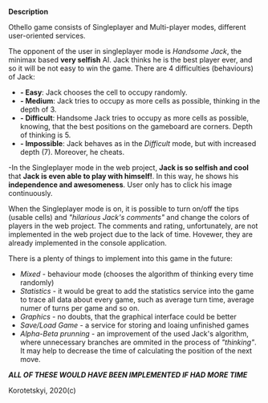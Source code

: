 **Description**

Othello game consists of Singleplayer and Multi-player modes, different user-oriented services.

The opponent of the user in singleplayer mode is *Handsome Jack*, the minimax based **very selfish** AI. Jack thinks he is the best player ever, and so it will be not easy to win the game.
There are 4 difficulties (behaviours) of Jack:
*  **- Easy**:       Jack chooses the cell to occupy randomly.
*  **- Medium**:     Jack tries to occupy as more cells as possible, thinking in the depth of 3.
*  **- Difficult**:  Handsome Jack tries to occupy as more cells as possible, knowing, that the best positions on the gameboard are corners. Depth of thinking is 5.
*  **- Impossible**: Jack behaves as in the *Difficult* mode, but with increased depth (7). Moreover, he cheats.
 

-In the Singleplayer mode in the web project, **Jack is so selfish and cool** that **Jack is even able to play with himself!**. In this way, he shows his **independence and awesomeness**. User only has to click his image continuously.

When the Singleplayer mode is on, it is possible to turn on/off the tips (usable cells) and *"hilarious  Jack's comments"* and change the colors of players in the web project.
The comments and rating, unfortunately, are not implemented in the web project due to the lack of time. Hovewer, they are already implemented in the console application.

There is a plenty of things to implement into this game in the future:
*  *Mixed* - behaviour mode (chooses the algorithm of thinking every time randomly)
*  *Statistics* - it would be great to add the statistics service into the game to trace all data about every game, such as average turn time, average numer of turns per game and so on.
*  *Graphics* - no doubts, that the graphical interface could be better
*  *Save/Load Game* - a service for storing and loaing unfinished games
*  *Alpha-Beta prunning* - an improvement of the used Jack's algorithm, where unnecessary branches are ommited in the process of *"thinking"*. It may help to decrease the time of calculating the position of the next move.


***ALL OF THESE WOULD HAVE BEEN IMPLEMENTED IF HAD MORE TIME***

Korotetskyi, 2020(c)
